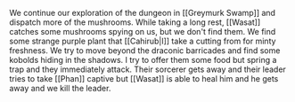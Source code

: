 We continue our exploration of the dungeon in [[Greymurk Swamp]] and dispatch more of the mushrooms. While taking a long rest, [[Wasat]] catches some mushrooms spying on us, but we don't find them. We find some strange purple plant that [[Cahirub|I]] take a cutting from for minty freshness. We try to move beyond the draconic barricades and find some kobolds hiding in the shadows. I try to offer them some food but spring a trap and they immediately attack. Their sorcerer gets away and their leader tries to take [[Phan]] captive but [[Wasat]] is able to heal him and he gets away and we kill the leader.